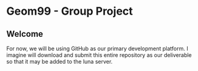 # Geom99 - Group Project

## Welcome 

For now, we will be using GitHub as our primary development platform. I imagine will download and submit this entire repository as our deliverable so that it may be added to the luna server.
